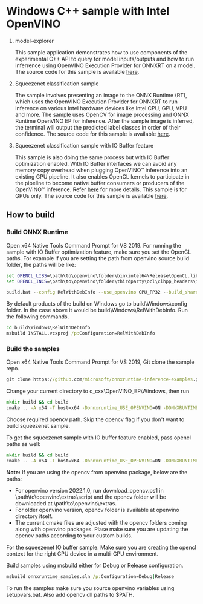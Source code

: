 # Windows C++ sample with Intel OpenVINO

1. model-explorer

    This sample application demonstrates how to use components of the experimental C++ API to query for model inputs/outputs and how to run inferrence using OpenVINO Execution Provider for ONNXRT on a model. The source code for this sample is available [here](https://github.com/microsoft/onnxruntime-inference-examples/tree/main/c_cxx/OpenVINO_EP/Windows/model-explorer).

2. Squeezenet classification sample

    The sample involves presenting an image to the ONNX Runtime (RT), which uses the OpenVINO Execution Provider for ONNXRT to run inference on various Intel hardware devices like Intel CPU, GPU, VPU and more. The sample uses OpenCV for image processing and ONNX Runtime OpenVINO EP for inference. After the sample image is inferred, the terminal will output the predicted label classes in order of their confidence. The source code for this sample is available [here](https://github.com/microsoft/onnxruntime-inference-examples/tree/main/c_cxx/OpenVINO_EP/Windows/squeezenet_classification).

3. Squeezenet classification sample with IO Buffer feature

    This sample is also doing the same process but with IO Buffer optimization enabled. With IO Buffer interfaces we can avoid any memory copy overhead when plugging OpenVINO™ inference into an existing GPU pipeline. It also enables OpenCL kernels to participate in the pipeline to become native buffer consumers or producers of the OpenVINO™ inference. Refer [here](https://docs.openvino.ai/latest/openvino_docs_OV_UG_supported_plugins_GPU_RemoteTensor_API.html) for more details. This sample is for GPUs only. The source code for this sample is available [here](https://github.com/microsoft/onnxruntime-inference-examples/tree/main/c_cxx/OpenVINO_EP/Windows/squeezenet_classification_io_buffer).

## How to build

### Build ONNX Runtime

Open x64 Native Tools Command Prompt for VS 2019.
For running the sample with IO Buffer optimization feature, make sure you set the OpenCL paths. For example if you are setting the path from openvino source build folder, the paths will be like:

```bat
set OPENCL_LIBS=\path\to\openvino\folder\bin\intel64\Release\OpenCL.lib
set OPENCL_INCS=\path\to\openvino\folder\thirdparty\ocl\clhpp_headers\include
```

```bat
build.bat --config RelWithDebInfo --use_openvino CPU_FP32 --build_shared_lib --parallel --cmake_extra_defines CMAKE_INSTALL_PREFIX=c:\dev\ort_install --skip_tests
```

By default products of the build on Windows go to build\Windows\config folder. In the case above it would be build\Windows\RelWithDebInfo.
Run the following commands.

```bat
cd build\Windows\RelWithDebInfo
msbuild INSTALL.vcxproj /p:Configuration=RelWithDebInfo
```

### Build the samples

Open x64 Native Tools Command Prompt for VS 2019, Git clone the sample repo.

```bat
git clone https://github.com/microsoft/onnxruntime-inference-examples.git
```

Change your current directory to c_cxx\OpenVINO_EP\Windows, then run

```bat
mkdir build && cd build
cmake .. -A x64 -T host=x64 -Donnxruntime_USE_OPENVINO=ON -DONNXRUNTIME_ROOTDIR=c:\dev\ort_install -DOPENCV_ROOTDIR="path\to\opencv"

```

Choose required opencv path. Skip the opencv flag if you don't want to build squeezenet sample.

To get the squeezenet sample with IO buffer feature enabled, pass opencl paths as well:

```bat
mkdir build && cd build
cmake .. -A x64 -T host=x64 -Donnxruntime_USE_OPENVINO=ON -DONNXRUNTIME_ROOTDIR=c:\dev\ort_install -DOPENCV_ROOTDIR="path\to\opencv -DOPENCL_LIB=path\to\openvino\folder\bin\intel64\Release\ -DOPENCL_INCLUDE=path\to\openvino\folder\thirdparty\ocl\clhpp_headers\include"
```

**Note:**
If you are using the opencv from openvino package, below are the paths:

* For openvino version 2022.1.0, run download_opencv.ps1 in \path\to\openvino\extras\script and the opencv folder will be downloaded at \path\to\openvino\extras.
* For older openvino version, opencv folder is available at openvino directory itself.
* The current cmake files are adjusted with the opencv folders coming along with openvino packages. Plase make sure you are updating the opencv paths according to your custom builds.

For the squeezenet IO buffer sample:
Make sure you are creating the opencl context for the right GPU device in a multi-GPU environment.

Build samples using msbuild either for Debug or Release configuration.

```bat
msbuild onnxruntime_samples.sln /p:Configuration=Debug|Release
```

To run the samples make sure you source openvino variables using setupvars.bat. Also add opencv dll paths to $PATH.
